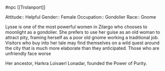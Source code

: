 #npc [[Trolanport]]

Attitude:: Helpful
Gender:: Female
Occupation:: Gondolier
Race:: Gnome

Lysse is one of the most powerful women in Zilargo who chooses to moonlight as a gondolier. She prefers to use her guise as an old woman to attract pity, framing herself as a poor old gnome working a traditional job. Visitors who buy into her tale may find themselves on a wild quest around the city that is much more elaborate than they anticipated. Those who are unfriendly face worse

Her ancestor, Harkra Loivaerl Lonadar, founded the Power of Purity.